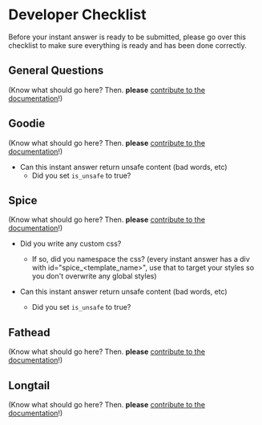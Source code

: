 # Developer Checklist

Before your instant answer is ready to be submitted, please go over this checklist to make sure everything is ready and has been done correctly.

## General Questions

(Know what should go here? Then. **please** [contribute to the documentation](https://github.com/duckduckgo/duckduckgo-documentation/blob/master/CONTRIBUTING.md)!)

## Goodie

(Know what should go here? Then. **please** [contribute to the documentation](https://github.com/duckduckgo/duckduckgo-documentation/blob/master/CONTRIBUTING.md)!)

- Can this instant answer return unsafe content (bad words, etc)
  - Did you set `is_unsafe` to true?

## Spice

(Know what should go here? Then. **please** [contribute to the documentation](https://github.com/duckduckgo/duckduckgo-documentation/blob/master/CONTRIBUTING.md)!)

- Did you write any custom css?
  - If so, did you namespace the css? (every instant answer has a div with id="spice_<template_name>", use that to target your styles so you don't overwrite any global styles)

- Can this instant answer return unsafe content (bad words, etc)
  - Did you set `is_unsafe` to true?

## Fathead

(Know what should go here? Then. **please** [contribute to the documentation](https://github.com/duckduckgo/duckduckgo-documentation/blob/master/CONTRIBUTING.md)!)

## Longtail

(Know what should go here? Then. **please** [contribute to the documentation](https://github.com/duckduckgo/duckduckgo-documentation/blob/master/CONTRIBUTING.md)!)